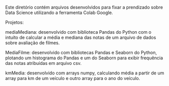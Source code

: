 Este diretório contém arquivos desenvolvidos para fixar a prendizado sobre Data Science utilizando a ferramenta Colab Google.

Projetos:

mediaMediana: desenvolvido com biblioteca Pandas do Python com o intuíto de calcular a média e mediana das notas de um arquivo de dados sobre avaliação de filmes.

MediaFilme: desenvolvido com bibliotecas Pandas e Seaborn do Python, plotando um histograma do Pandas e um do Seaborn para exibir frequência das notas atribuídas em arquivo csv.

kmMedia: desenvolvido com arrays numpy, calculando média a partir de um array para km de um veículo e outro array para o ano do veículo.
